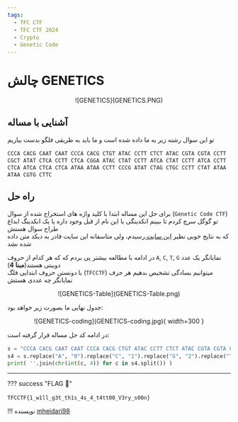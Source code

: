 ```yaml
---
tags:
  - TFC CTF
  - TFC CTF 2024
  - Crypto
  - Genetic Code
---
```


# چالش GENETICS

<center>
 ![GENETICS](GENETICS.PNG)
</center>

## آشنایی با مساله

تو این سوال رشته زیر به ما داده شده است و ما باید به طریقی فلگو بدست بیاریم

```
CCCA CACG CAAT CAAT CCCA CACG CTGT ATAC CCTT CTCT ATAC CGTA CGTA CCTT CGCT ATAT CTCA CCTT CTCA CGGA ATAC CTAT CCTT ATCA CTAT CCTT ATCA CCTT CTCA ATCA CTCA CTCA ATAA ATAA CCTT CCCG ATAT CTAG CTGC CCTT CTAT ATAA ATAA CGTG CTTC
```



## راه حل

برای حل این مساله ابتدا با کلید واژه های استخراج شده از سوال (`Genetic Code CTF`) تو گوگل سرچ کردم  تا ببینم انکدینگی با این نام از قبل وجود داره یا یک انکدینگ ابداع طراح سوال هستش  
که به نتایج خوبی نظیر 
[این سایت ](https://www.dcode.fr/codons-genetic-code)
رسیدم، ولی متاسفانه این سایت قادر به دیکد متن داده شده نشد

در ادامه با مطالعه بیشتر پی بردم که که هر کدام از حروف `A`, `C`, `T`, `G` نمایانگر یک عدد دوبیتی هستند(**مبنا 4**)  
با دونستن حروف ابتدایی فلگ (`TFCCTF`) میتوانیم بسادگی تشخیص بدهیم هر حرف نمایانگر چه عددی هستش

<center>
![GENETICS-Table](GENETICS-Table.png)
</center>

جدول نهایی ما بصورت زیر خواهد بود:  

<center>
![GENETICS-coding](GENETICS-coding.jpg){ width=300 }
</center>


در ادامه کد حل مساله قرار گرفته است:  

```py
s = "CCCA CACG CAAT CAAT CCCA CACG CTGT ATAC CCTT CTCT ATAC CGTA CGTA CCTT CGCT ATAT CTCA CCTT CTCA CGGA ATAC CTAT CCTT ATCA CTAT CCTT ATCA CCTT CTCA ATCA CTCA CTCA ATAA ATAA CCTT CCCG ATAT CTAG CTGC CCTT CTAT ATAA ATAA CGTG CTTC"
s4 = s.replace("A", "0").replace("C", "1").replace("G", "2").replace("T", "3")
print( ''.join(chr(int(c, 4)) for c in s4.split()) )
```

---
??? success "FLAG :triangular_flag_on_post:"
    <div dir="ltr">`TFCCTF{1_w1ll_g3t_th1s_4s_4_t4tt00_V3ry_s00n}`</div>


!!! نویسنده
    [mheidari98](https://github.com/mheidari98)

